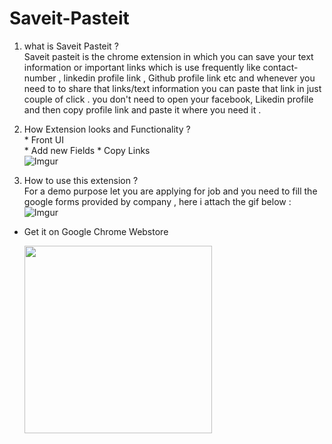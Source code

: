 # Saveit-Pasteit 

1. what is Saveit Pasteit ? <br>
   Saveit pasteit is the chrome extension in which you can save your text information or important links which is use frequently 
   like contact-number , linkedin profile link , Github profile link etc and whenever you need to to share that links/text 
   information you can paste that link in just couple of click . you don't need to open your facebook, Likedin profile and then 
   copy profile link and paste it where you need it .
   
2. How Extension looks and Functionality ? <br>
       * Front UI            
       * Add new Fields
       * Copy Links<br>
        ![Imgur](http://i.imgur.com/scNeLwZ.gif)

3. How to use this extension ? <br>
   For a demo purpose let you are applying for job and you need to fill the google forms provided by company , here i attach 
   the gif below :<br>
        ![Imgur](http://i.imgur.com/W1WViNz.gif)


* Get it on Google Chrome Webstore 

    <a href="https://chrome.google.com/webstore/detail/saveit-pasteit/oifdhhjpmpiepenhapgbdpcakcbflekj"><img src='http://i.imgur.com/ydfpGPS.jpg' width='300'/></a>
